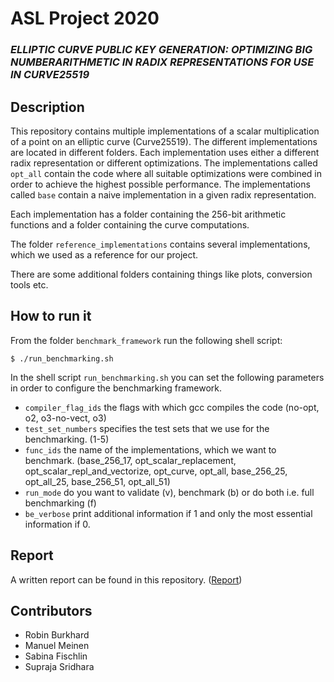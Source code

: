 # ASL Project 2020
### *ELLIPTIC CURVE PUBLIC KEY GENERATION: OPTIMIZING BIG NUMBERARITHMETIC IN RADIX REPRESENTATIONS FOR USE IN CURVE25519*

## Description
This repository contains multiple implementations of a scalar multiplication of a point on an elliptic curve (Curve25519). The different implementations are located in different folders. Each implementation uses either a different radix representation or different optimizations. The implementations called `opt_all` contain the code where all suitable optimizations were combined in order to achieve the highest possible performance. The implementations called `base` contain a naive implementation in a given radix representation.

Each implementation has a folder containing the 256-bit arithmetic functions and a folder containing the curve computations.

The folder `reference_implementations` contains several implementations, which we used as a reference for our project.

There are some additional folders containing things like plots, conversion tools etc.

## How to run it
From the folder `benchmark_framework` run the following shell script:

`$ ./run_benchmarking.sh`

In the shell script `run_benchmarking.sh` you can set the following parameters in order to configure the benchmarking framework.

* `compiler_flag_ids` the flags with which gcc compiles the code (no-opt, o2,  o3-no-vect, o3)
* `test_set_numbers` specifies the test sets that we use for the benchmarking. (1-5)
* `func_ids` the name of the implementations, which we want to benchmark. (base_256_17, opt_scalar_replacement, opt_scalar_repl_and_vectorize, opt_curve, opt_all, base_256_25, opt_all_25, base_256_51, opt_all_51)
* `run_mode` do you want to validate (v), benchmark (b) or do both i.e. full benchmarking (f)
* `be_verbose` print additional information if 1 and only the most essential information if 0.

## Report
A written report can be found in this repository. ([Report](31_report.pdf))

## Contributors
* Robin Burkhard
* Manuel Meinen
* Sabina Fischlin
* Supraja Sridhara
